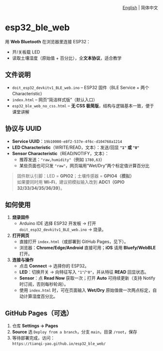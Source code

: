 <p align="right">
  <a href="./README.md">English</a> | 简体中文
</p>

# esp32_ble_web

用 **Web Bluetooth** 在浏览器里连接 ESP32：  
- 开/关板载 LED  
- 读取土壤湿度（原始值 + 百分比），全**文本协议**，适合教学

## 文件说明
- `doit_esp32_devkitv1_BLE_web.ino` – ESP32 固件（BLE Service + 两个 Characteristic）
- `index.html` – 网页“简洁样式版”（默认入口）
- `esp32_ble_web_no_css.html` – **无 CSS 极简版**，结构与逻辑基本一致，便于课堂讲解

## 协议与 UUID
- **Service UUID**：`19b10000-e8f2-537e-4f6c-d104768a1214`
- **LED Characteristic**（WRITE/READ，文本）：发送/回显 **`"1"` 或 `"0"`**
- **Sensor Characteristic**（READ/NOTIFY，文本）：
  - 推荐发送：`"raw,humidity"`（例如 `1780,63`）
  - 某些页面也可只发 `"raw"`，网页端用“Wet/Dry”两个标定值计算百分比

> 固件默认引脚：LED = **GPIO2**；土壤传感器 = **GPIO4（模拟）**  
> 如果要同时用 **Wi-Fi**，建议把模拟输入改到 **ADC1（GPIO 32/33/34/35/36/39）**。

## 如何使用
1. **烧录固件**  
   - Arduino IDE 选择 ESP32 开发板 → 打开 `doit_esp32_devkitv1_BLE_web.ino` → 烧录。  
2. **打开网页**  
   - 直接打开 `index.html`（或部署到 GitHub Pages，见下）。  
   - 浏览器：**Chrome/Edge/Android** 直接可用；**iOS** 请用 **Bluefy/WebBLE** 打开。  
3. **连接与操作**  
   - 点击 **Connect** → 选择你的 ESP32。  
   - **LED**：切换开关 → 向特征写入 `"1"`/`"0"`，并从特征 **READ** 回显状态。  
   - **Sensor**：点 **Read Now** 获取一次；打开 **Auto** 可持续更新（支持 Notify 时订阅，否则每秒轮询）。  
   - 使用 `index.html` 时，可在页面输入 **Wet/Dry** 原始值做一次两点标定，自动计算湿度百分比。

## GitHub Pages（可选）
1. 仓库 **Settings → Pages**  
2. **Source** 选 `Deploy from a branch`，分支 `main`，目录 `/root`，保存  
3. 等待部署完成，访问：  
   `https://tianqi-yao.github.io/esp32_ble_web/`
